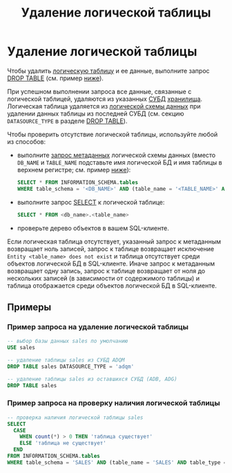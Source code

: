 ﻿---
layout: default
title: Удаление логической таблицы
nav_order: 4
parent: Управление схемой данных
grand_parent: Работа с системой
has_children: false
---

# Удаление логической таблицы

Чтобы удалить [логическую таблицу](../../../Обзор_понятий_компонентов_и_связей/Основные_понятия/Логическая_таблица/Логическая_таблица.md) 
и ее данные, выполните запрос [DROP TABLE](../../../Справочная_информация/Запросы_SQLplus/DROP_TABLE/DROP_TABLE.md) 
(см. пример [ниже](#пример-запроса-на-удаление-логической-таблицы)).

При успешном выполнении запроса все данные, связанные с логической таблицей, удаляются из указанных 
[СУБД](../../../Введение/Поддерживаемые_СУБД_хранилища/Поддерживаемые_СУБД_хранилища.md) [хранилища](../../../Обзор_понятий_компонентов_и_связей/Основные_понятия/Хранилище_данных/Хранилище_данных.md). 
Логическая таблица удаляется из [логической схемы данных](../../../Обзор_понятий_компонентов_и_связей/Основные_понятия/Логическая_схема_данных/Логическая_схема_данных.md)
при удалении данных таблицы из последней СУБД (см. секцию `DATASOURCE_TYPE` 
в разделе [DROP TABLE](../../../Справочная_информация/Запросы_SQLplus/DROP_TABLE/DROP_TABLE.md)).

Чтобы проверить отсутствие логической таблицы, используйте любой из способов:
*   выполните [запрос метаданных](../Запрос_метаданных_логической_схемы/Запрос_метаданных_логической_схемы.md)
    логической схемы данных (вместо `DB_NAME` и `TABLE_NAME` подставьте имя логической БД и имя
    таблицы в верхнем регистре; см. пример [ниже](#пример-запроса-на-проверку-наличия-логической-таблицы)):
    ```sql
    SELECT * FROM INFORMATION_SCHEMA.tables
    WHERE table_schema = '<DB_NAME>' AND (table_name = '<TABLE_NAME>' AND table_type = 'BASE TABLE')
    ```
*   выполните запрос [SELECT](../../../Справочная_информация/Запросы_SQLplus/SELECT/SELECT.md) к логической
    таблице:
    ```sql
    SELECT * FROM <db_name>.<table_name>
    ```
*   проверьте дерево объектов в вашем SQL-клиенте.

Если логическая таблица отсутствует, указанный запрос к метаданным возвращает ноль записей, запрос к таблице
возвращает исключение `Entity <table_name> does not exist` и таблица отсутствует среди объектов логической БД
в SQL-клиенте. Иначе запрос к метаданным возвращает одну запись, запрос к таблице возвращает от ноля до 
нескольких записей (в зависимости от содержимого таблицы) и таблица отображается среди объектов логической 
БД в SQL-клиенте.

## Примеры

### Пример запроса на удаление логической таблицы

```sql
-- выбор базы данных sales по умолчанию
USE sales

-- удаление таблицы sales из СУБД ADQM
DROP TABLE sales DATASOURCE_TYPE = 'adqm'

-- удаление таблицы sales из оставшихся СУБД (ADB, ADG)
DROP TABLE sales
```

### Пример запроса на проверку наличия логической таблицы

```sql
-- проверка наличия логической таблицы sales
SELECT
  CASE
    WHEN count(*) > 0 THEN 'таблица существует'
    ELSE 'таблица не существует'
  END
FROM INFORMATION_SCHEMA.tables
WHERE table_schema = 'SALES' AND (table_name = 'SALES' AND table_type = 'BASE TABLE')
```